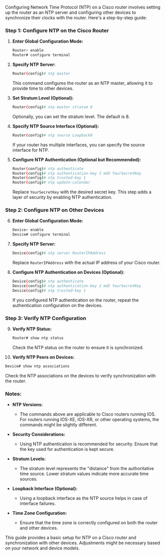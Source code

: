 Configuring Network Time Protocol (NTP) on a Cisco router involves setting up the router as an NTP server and configuring other devices to synchronize their clocks with the router. Here's a step-by-step guide:

### Step 1: Configure NTP on the Cisco Router

1. **Enter Global Configuration Mode:**
   ```bash
   Router> enable
   Router# configure terminal
   ```

2. **Specify NTP Server:**
   ```bash
   Router(config)# ntp master
   ```

   This command configures the router as an NTP master, allowing it to provide time to other devices.

3. **Set Stratum Level (Optional):**
   ```bash
   Router(config)# ntp master stratum 8
   ```

   Optionally, you can set the stratum level. The default is 8.

4. **Specify NTP Source Interface (Optional):**
   ```bash
   Router(config)# ntp source Loopback0
   ```

   If your router has multiple interfaces, you can specify the source interface for NTP.

5. **Configure NTP Authentication (Optional but Recommended):**
   ```bash
   Router(config)# ntp authenticate
   Router(config)# ntp authentication-key 1 md5 YourSecretKey
   Router(config)# ntp trusted-key 1
   Router(config)# ntp update-calendar
   ```

   Replace `YourSecretKey` with the desired secret key. This step adds a layer of security by enabling NTP authentication.

### Step 2: Configure NTP on Other Devices

6. **Enter Global Configuration Mode:**
   ```bash
   Device> enable
   Device# configure terminal
   ```

7. **Specify NTP Server:**
   ```bash
   Device(config)# ntp server RouterIPAddress
   ```

   Replace `RouterIPAddress` with the actual IP address of your Cisco router.

8. **Configure NTP Authentication on Devices (Optional):**
   ```bash
   Device(config)# ntp authenticate
   Device(config)# ntp authentication-key 1 md5 YourSecretKey
   Device(config)# ntp trusted-key 1
   ```

   If you configured NTP authentication on the router, repeat the authentication configuration on the devices.

### Step 3: Verify NTP Configuration

9. **Verify NTP Status:**
   ```bash
   Router# show ntp status
   ```

   Check the NTP status on the router to ensure it is synchronized.

10. **Verify NTP Peers on Devices:**
   ```bash
   Device# show ntp associations
   ```

   Check the NTP associations on the devices to verify synchronization with the router.

### Notes:

- **NTP Versions:**
  - The commands above are applicable to Cisco routers running IOS. For routers running IOS-XE, IOS-XR, or other operating systems, the commands might be slightly different.

- **Security Considerations:**
  - Using NTP authentication is recommended for security. Ensure that the key used for authentication is kept secure.

- **Stratum Levels:**
  - The stratum level represents the "distance" from the authoritative time source. Lower stratum values indicate more accurate time sources.

- **Loopback Interface (Optional):**
  - Using a loopback interface as the NTP source helps in case of interface failures.

- **Time Zone Configuration:**
  - Ensure that the time zone is correctly configured on both the router and other devices.

This guide provides a basic setup for NTP on a Cisco router and synchronization with other devices. Adjustments might be necessary based on your network and device models.
